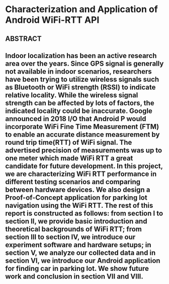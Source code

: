 # Characterization and Application of Android WiFi-RTT API

## ABSTRACT
## Indoor localization has been an active research area over the years. Since GPS signal is generally not available in indoor scenarios, researchers have been trying to utilize wireless signals such as Bluetooth or WiFi strength (RSSI) to indicate relative locality. While the wireless signal strength can be affected by lots of factors, the indicated locality could be inaccurate. Google announced in 2018 I/O that Android P would incorporate WiFi Fine Time Measurement (FTM) to enable an accurate distance measurement by round trip time(RTT) of WiFi signal. The advertised precision of measurements was up to one meter which made WiFi RTT a great candidate for future development. In this project, we are characterizing WiFi RTT performance in different testing scenarios and comparing between hardware devices. We also design a Proof-of-Concept application for parking lot navigation using the WiFi RTT. The rest of this report is constructed as follows: from section I to section II, we provide basic introduction and theoretical backgrounds of WiFi RTT; from section III to section IV, we introduce our experiment software and hardware setups; in section V, we analyze our collected data and in section VI, we introduce our Android application for finding car in parking lot. We show future work and conclusion in section VII and VIII.
